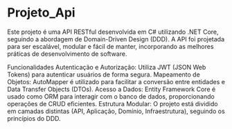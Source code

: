 # Projeto_Api
Este projeto é uma API RESTful desenvolvida em C# utilizando .NET Core, seguindo a abordagem de Domain-Driven Design (DDD). A API foi projetada para ser escalável, modular e fácil de manter, incorporando as melhores práticas de desenvolvimento de software.

Funcionalidades
Autenticação e Autorização: Utiliza JWT (JSON Web Tokens) para autenticar usuários de forma segura.
Mapeamento de Objetos: AutoMapper é utilizado para facilitar a conversão entre entidades e Data Transfer Objects (DTOs).
Acesso a Dados: Entity Framework Core é usado como ORM para interagir com o banco de dados, proporcionando operações de CRUD eficientes.
Estrutura Modular: O projeto está dividido em camadas distintas (API, Aplicação, Domínio, Infraestrutura), seguindo os princípios do DDD.
